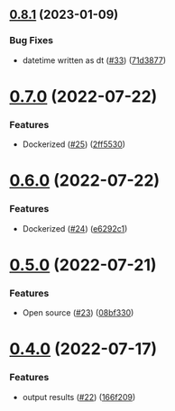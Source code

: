 ## [0.8.1](https://github.com/thecyberworld/port-scanner/compare/v0.7.0...v0.8.1) (2023-01-09)


### Bug Fixes

* datetime written as dt ([#33](https://github.com/thecyberworld/port-scanner/issues/33)) ([71d3877](https://github.com/thecyberworld/port-scanner/commit/71d387794f9345f96b554bdfabc5e83da8f9ecd6))



# [0.7.0](https://github.com/thecyberworld/port-scanner/compare/v0.6.0...v0.7.0) (2022-07-22)


### Features

* Dockerized ([#25](https://github.com/thecyberworld/port-scanner/issues/25)) ([2ff5530](https://github.com/thecyberworld/port-scanner/commit/2ff553075eb7289472b201df7371f1d158a1a9b0))



# [0.6.0](https://github.com/thecyberworld/port-scanner/compare/v0.5.0...v0.6.0) (2022-07-22)


### Features

* Dockerized ([#24](https://github.com/thecyberworld/port-scanner/issues/24)) ([e6292c1](https://github.com/thecyberworld/port-scanner/commit/e6292c1caa42b3e73ce26716048ec5096031e411))



# [0.5.0](https://github.com/thecyberworld/port-scanner/compare/v0.4.0...v0.5.0) (2022-07-21)


### Features

* Open source ([#23](https://github.com/thecyberworld/port-scanner/issues/23)) ([08bf330](https://github.com/thecyberworld/port-scanner/commit/08bf3303eff2ab74b4bc95f3f27db22c72210402))



# [0.4.0](https://github.com/thecyberworld/port-scanner/compare/v0.3.0...v0.4.0) (2022-07-17)


### Features

* output results ([#22](https://github.com/thecyberworld/port-scanner/issues/22)) ([166f209](https://github.com/thecyberworld/port-scanner/commit/166f209acfd393a9bf8bb3ff7bafe2e4b732678f))



